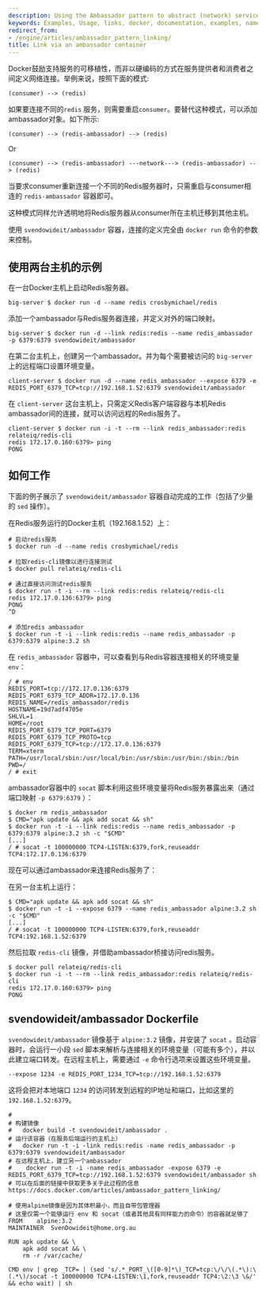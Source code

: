 ```yaml
---
description: Using the Ambassador pattern to abstract (network) services
keywords: Examples, Usage, links, docker, documentation, examples, names, name,  container naming
redirect_from:
- /engine/articles/ambassador_pattern_linking/
title: Link via an ambassador container
---
```


Docker鼓励支持服务的可移植性，而非以硬编码的方式在服务提供者和消费者之间定义网络连接。举例来说，按照下面的模式:

    (consumer) --> (redis)

如果要连接不同的`redis` 服务，则需要重启`consumer`。要替代这种模式，可以添加ambassador对象。如下所示:

    (consumer) --> (redis-ambassador) --> (redis)

Or

    (consumer) --> (redis-ambassador) ---network---> (redis-ambassador) --> (redis)

当要求consumer重新连接一个不同的Redis服务器时，只需重启与consumer相连的 `redis-ambassador` 容器即可。

这种模式同样允许透明地将Redis服务器从consumer所在主机迁移到其他主机。

使用 `svendowideit/ambassador` 容器，连接的定义完全由 `docker run` 命令的参数来控制。


## 使用两台主机的示例

在一台Docker主机上启动Redis服务器。

    big-server $ docker run -d --name redis crosbymichael/redis

添加一个ambassador与Redis服务器连接，并定义对外的端口映射。

    big-server $ docker run -d --link redis:redis --name redis_ambassador -p 6379:6379 svendowideit/ambassador

在第二台主机上，创建另一个ambassador。并为每个需要被访问的 `big-server` 上的远程端口设置环境变量。

    client-server $ docker run -d --name redis_ambassador --expose 6379 -e REDIS_PORT_6379_TCP=tcp://192.168.1.52:6379 svendowideit/ambassador

在 `client-server` 这台主机上，只需定义Redis客户端容器与本机Redis ambassador间的连接，就可以访问远程的Redis服务了。

    client-server $ docker run -i -t --rm --link redis_ambassador:redis relateiq/redis-cli
    redis 172.17.0.160:6379> ping
    PONG

## 如何工作

下面的例子展示了 `svendowideit/ambassador` 容器自动完成的工作（包括了少量的 `sed` 操作）。

在Redis服务运行的Docker主机（192.168.1.52）上：

    # 启动redis服务
    $ docker run -d --name redis crosbymichael/redis

    # 拉取redis-cli镜像以进行连接测试
    $ docker pull relateiq/redis-cli

    # 通过直接访问测试redis服务
    $ docker run -t -i --rm --link redis:redis relateiq/redis-cli
    redis 172.17.0.136:6379> ping
    PONG
    ^D

    # 添加redis ambassador
    $ docker run -t -i --link redis:redis --name redis_ambassador -p 6379:6379 alpine:3.2 sh

在 `redis_ambassador` 容器中，可以查看到与Redis容器连接相关的环境变量 `env`：

    / # env
    REDIS_PORT=tcp://172.17.0.136:6379
    REDIS_PORT_6379_TCP_ADDR=172.17.0.136
    REDIS_NAME=/redis_ambassador/redis
    HOSTNAME=19d7adf4705e
    SHLVL=1
    HOME=/root
    REDIS_PORT_6379_TCP_PORT=6379
    REDIS_PORT_6379_TCP_PROTO=tcp
    REDIS_PORT_6379_TCP=tcp://172.17.0.136:6379
    TERM=xterm
    PATH=/usr/local/sbin:/usr/local/bin:/usr/sbin:/usr/bin:/sbin:/bin
    PWD=/
    / # exit

ambassador容器中的 `socat` 脚本利用这些环境变量将Redis服务暴露出来（通过端口映射 `-p 6379:6379` ）：

    $ docker rm redis_ambassador
    $ CMD="apk update && apk add socat && sh"
    $ docker run -t -i --link redis:redis --name redis_ambassador -p 6379:6379 alpine:3.2 sh -c "$CMD"
    [...]
    / # socat -t 100000000 TCP4-LISTEN:6379,fork,reuseaddr TCP4:172.17.0.136:6379

现在可以通过ambassador来连接Redis服务了：

在另一台主机上运行：

    $ CMD="apk update && apk add socat && sh"
    $ docker run -t -i --expose 6379 --name redis_ambassador alpine:3.2 sh -c "$CMD"
    [...]
    / # socat -t 100000000 TCP4-LISTEN:6379,fork,reuseaddr TCP4:192.168.1.52:6379

然后拉取 `redis-cli` 镜像，并借助ambassador桥接访问redis服务。

    $ docker pull relateiq/redis-cli
    $ docker run -i -t --rm --link redis_ambassador:redis relateiq/redis-cli
    redis 172.17.0.160:6379> ping
    PONG

## svendowideit/ambassador Dockerfile

 `svendowideit/ambassador` 镜像基于 `alpine:3.2` 镜像，并安装了 `socat` 。启动容器时，会运行一小段 `sed` 脚本来解析与连接相关的环境变量（可能有多个），并以此建立端口转发。在远程主机上，需要通过 `-e` 命令行选项来设置这些环境变量。

    --expose 1234 -e REDIS_PORT_1234_TCP=tcp://192.168.1.52:6379

这将会把对本地端口 `1234` 的访问转发到远程的IP地址和端口，比如这里的 `192.168.1.52:6379`。

    #
    # 构建镜像
    #   docker build -t svendowideit/ambassador .
    # 运行该容器（在服务后端运行的主机上）
    #   docker run -t -i -link redis:redis -name redis_ambassador -p 6379:6379 svendowideit/ambassador
    # 在远程主机上，建立另一个ambassador
    #    docker run -t -i -name redis_ambassador -expose 6379 -e REDIS_PORT_6379_TCP=tcp://192.168.1.52:6379 svendowideit/ambassador sh
    # 可以在后面的链接中获取更多关于此过程的信息 https://docs.docker.com/articles/ambassador_pattern_linking/

    # 使用alpine镜像是因为其体积最小，而且自带包管理器 
    # 这里仅需一个能够运行 env 和 socat（或者其他具有同样能力的命令）的容器就足够了
    FROM	alpine:3.2
    MAINTAINER	SvenDowideit@home.org.au

    RUN apk update && \
    	apk add socat && \
    	rm -r /var/cache/

    CMD	env | grep _TCP= | (sed 's/.*_PORT_\([0-9]*\)_TCP=tcp:\/\/\(.*\):\(.*\)/socat -t 100000000 TCP4-LISTEN:\1,fork,reuseaddr TCP4:\2:\3 \&/' && echo wait) | sh
